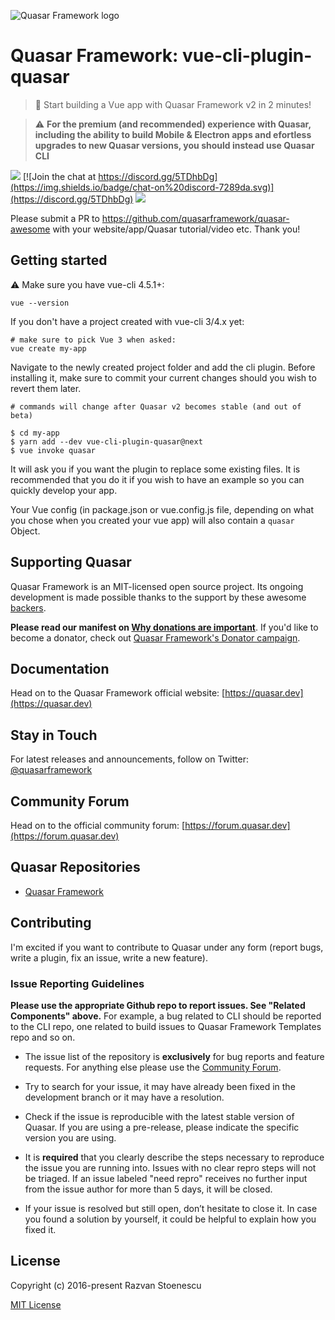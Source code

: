 ![Quasar Framework logo](https://cdn.quasar.dev/logo-v2/header.png)

# Quasar Framework: vue-cli-plugin-quasar

> :rocket: Start building a Vue app with Quasar Framework v2 in 2 minutes!

> :warning: **For the premium (and recommended) experience with Quasar, including the ability to build Mobile & Electron apps and efortless upgrades to new Quasar versions, you should instead use Quasar CLI**

<a href="https://badge.fury.io/js/vue-cli-plugin-quasar" target="_blank"><img src="https://badge.fury.io/js/vue-cli-plugin-quasar.svg"></a>
[![Join the chat at https://discord.gg/5TDhbDg](https://img.shields.io/badge/chat-on%20discord-7289da.svg)](https://discord.gg/5TDhbDg)
<a href="https://forum.quasar.dev" target="_blank"><img src="https://img.shields.io/badge/community-forum-brightgreen.svg"></a>

Please submit a PR to https://github.com/quasarframework/quasar-awesome with your website/app/Quasar tutorial/video etc. Thank you!

## Getting started

:warning: Make sure you have vue-cli 4.5.1+:

```
vue --version
```

If you don't have a project created with vue-cli 3/4.x yet:

```
# make sure to pick Vue 3 when asked:
vue create my-app
```

Navigate to the newly created project folder and add the cli plugin. Before installing it, make sure to commit your current changes should you wish to revert them later.

```
# commands will change after Quasar v2 becomes stable (and out of beta)

$ cd my-app
$ yarn add --dev vue-cli-plugin-quasar@next
$ vue invoke quasar
```

It will ask you if you want the plugin to replace some existing files. It is recommended that you do it if you wish to have an example so you can quickly develop your app.

Your Vue config (in package.json or vue.config.js file, depending on what you chose when you created your vue app) will also contain a `quasar` Object.

## Supporting Quasar
Quasar Framework is an MIT-licensed open source project. Its ongoing development is made possible thanks to the support by these awesome [backers](https://github.com/rstoenescu/quasar-framework/blob/dev/backers.md).

**Please read our manifest on [Why donations are important](https://quasar.dev/why-donate)**. If you'd like to become a donator, check out [Quasar Framework's Donator campaign](https://donate.quasar.dev).

## Documentation

Head on to the Quasar Framework official website: [https://quasar.dev](https://quasar.dev)

## Stay in Touch

For latest releases and announcements, follow on Twitter: [@quasarframework](https://twitter.com/quasarframework)

## Community Forum

Head on to the official community forum: [https://forum.quasar.dev](https://forum.quasar.dev)

## Quasar Repositories

* [Quasar Framework](https://github.com/quasarframework)

## Contributing

I'm excited if you want to contribute to Quasar under any form (report bugs, write a plugin, fix an issue, write a new feature).

### Issue Reporting Guidelines

**Please use the appropriate Github repo to report issues. See "Related Components" above.** For example, a bug related to CLI should be reported to the CLI repo, one related to build issues to Quasar Framework Templates repo and so on.

- The issue list of the repository is **exclusively** for bug reports and feature requests. For anything else please use the [Community Forum](https://forum.quasar.dev).

- Try to search for your issue, it may have already been fixed in the development branch or it may have a resolution.

- Check if the issue is reproducible with the latest stable version of Quasar. If you are using a pre-release, please indicate the specific version you are using.

- It is **required** that you clearly describe the steps necessary to reproduce the issue you are running into. Issues with no clear repro steps will not be triaged. If an issue labeled "need repro" receives no further input from the issue author for more than 5 days, it will be closed.

- If your issue is resolved but still open, don’t hesitate to close it. In case you found a solution by yourself, it could be helpful to explain how you fixed it.

## License

Copyright (c) 2016-present Razvan Stoenescu

[MIT License](http://en.wikipedia.org/wiki/MIT_License)
